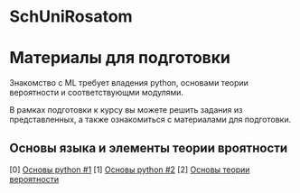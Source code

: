 # SchUniRosatom

# Материалы для подготовки

Знакомство с ML требует владения python, основами теории вероятности и соответствующми модулями. 

В рамках подготовки к курсу вы можете решить задания из представленных, а также ознакомиться с материалами для подготовки.

## Основы языка и элементы теории вроятности

[0] [Основы python #1](https://github.com/ShadarRim/SchUniRosatom1/blob/main/00_%D0%9E%D1%81%D0%BD%D0%BE%D0%B2%D1%8B_Python_1.ipynb)
[1] [Основы python #2](https://github.com/ShadarRim/SchUniRosatom1/blob/main/01_%D0%9E%D1%81%D0%BD%D0%BE%D0%B2%D1%8B_Python_2.ipynb)
[2] [Основы теории вероятности](https://github.com/ShadarRim/SchUniRosatom1/blob/main/02_%D0%97%D0%BD%D0%B0%D0%BA%D0%BE%D0%BC%D1%81%D1%82%D0%B2%D0%BE%20%D1%81%20%D1%8D%D0%BB%D0%B5%D0%BC%D0%B5%D0%BD%D1%82%D0%B0%D0%BC%D0%B8%20%D0%A2%D0%92%D0%B8%D0%9C%D0%A1.ipynb)

